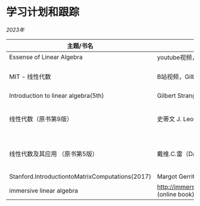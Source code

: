 # 学习计划和跟踪
*2023年*

| 主题/书名 | 来源/作者 | 进度 | comment |
| --- | --- | --- | --- |
| Essense of Linear Algebra | youtube视频，3Blue1Brown | 完成 |  非常不错 |
| MIT - 线性代数 | B站视频，Gilbert Strang | 9/35 线性相关性，基与维数@03/09/2023 | |
| Introduction to linear algebra(5th) | Gilbert Strang | 还没开始 | |
| 线性代数（原书第9版） | 史蒂文 J. Leon (Steven J. Leon) | 3.2 节 | 英文书名： Linear Algebra with applications(9th), 有2021年版本 |
| 线性代数及其应用 （原书第5版） | 戴维.C.雷（David C.Lay)，etc | 2.1 节 | 英文书名： Linear Algebra and its applications(5th), 有2021年版本 |
| Stanford.IntroductiontoMatrixComputations(2017) | Margot Gerritsen | 还没开始 | |
| immersive linear algebra | http://immersivemath.com/ila/index.html (online book) | 还没开始 | |


